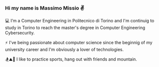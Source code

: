 ### Hi my name is Massimo Missio ✌️






 💻 I’m a Computer Engineering in Politecnico di Torino and I'm continuig to study in Torino to reach the master's degree in Computer Engineering Cybersecurity.

 ⚡ I've being passionate about computer science since the beginnig of my university career and I'm obviously a lover of technologies.
 
 🏂⛰️🍻 I like to practice sports, hang out with friends and mountain.

